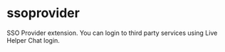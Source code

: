 # ssoprovider
SSO Provider extension. You can login to third party services using Live Helper Chat login.

